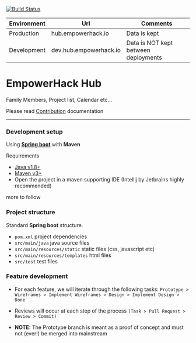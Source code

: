 [![Build Status](https://travis-ci.org/empowerhack/hub.svg?branch=dev)](https://travis-ci.org/empowerhack/hub)

| Environment | Url | Comments |
| ----------- | --- | -------- |
| Production  | hub.empowerhack.io | Data is kept |
| Development | dev.hub.empowerhack.io | Data is NOT kept between deployments |

# EmpowerHack Hub

Family Members, Project list, Calendar etc...

Please read [Contribution](CONTRIBUTING.md) documentation

---

### Development setup

Using **[Spring boot](http://projects.spring.io/spring-boot/)** with **Maven**

Requirements

* [Java v1.8+](http://www.oracle.com/technetwork/java/javase/downloads/jdk8-downloads-2133151.html)
* [Maven v3+](https://maven.apache.org/download.cgi)
* Open the project in a maven supporting IDE (Intellij by Jetbrains highly recommended)

more to follow

### Project structure

Standard **Spring boot** structure.

* `pom.xml` project dependencies
* `src/main/java` java source files
* `src/main/resources/static` static files (css, javascript etc)
* `src/main/resources/templates` html files
* `src/test` test files



### Feature development

* For each feature, we will iterate through the following tasks:
`Prototype > Wireframes > Implement Wireframes > Design > Implement Design > Done`


* Reviews will occur at each step of the process `(Task > Pull Request > Review > Commit)`


* **NOTE:** The Prototype branch is meant as a proof of concept and  must not (ever!) be merged into mainstream 

